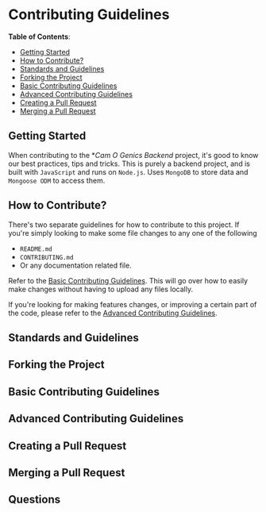 # Contributing Guidelines

**Table of Contents**:

- [Getting Started](#getting-started)
- [How to Contribute?](#how-to-contribute)
- [Standards and Guidelines](#standards-and-guidelines)
- [Forking the Project](#forking-the-project)
- [Basic Contributing Guidelines](#basic-contributing-guidelines)
- [Advanced Contributing Guidelines](#advanced-contributing-guidelines)
- [Creating a Pull Request](#creating-a-pull-request)
- [Merging a Pull Request](#merging-a-pull-request)

## Getting Started

When contributing to the **Cam O Genics Backend* project, it's good to know our best practices, tips and tricks. This is purely a backend project, and is built with `JavaScript` and runs on `Node.js`. Uses `MongoDB` to store data and `Mongoose ODM` to access them.

## How to Contribute?

There's two separate guidelines for how to contribute to this project. If you're simply looking to make some file changes to any one of the following

- `README.md`
- `CONTRIBUTING.md`
- Or any documentation related file.

Refer to the [Basic Contributing Guidelines](#basic-contributing-guidelines). This will go over how to easily make changes without having to upload any files locally.

If you're looking for making features changes, or improving a certain part of the code, please refer to the [Advanced Contributing Guidelines](#advanced-contributing-guidelines).

## Standards and Guidelines

## Forking the Project

## Basic Contributing Guidelines

## Advanced Contributing Guidelines

## Creating a Pull Request

## Merging a Pull Request

## Questions
